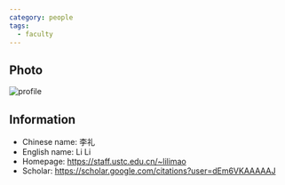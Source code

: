 ```yaml
---
category: people
tags:
  - faculty
---
```


## Photo

![profile](https://scholar.googleusercontent.com/citations?view_op=view_photo&user=dEm6VKAAAAAJ)

## Information

- Chinese name: 李礼
- English name: Li Li
- Homepage: <https://staff.ustc.edu.cn/~lilimao>
- Scholar: <https://scholar.google.com/citations?user=dEm6VKAAAAAJ>
